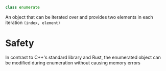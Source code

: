 ```py
class enumerate
```

An object that can be iterated over and provides two elements in each iteration
`(index, element)`

# Safety

In contrast to C++'s standard library and Rust, the enumerated object can be
modified during enumeration without causing memory errors
